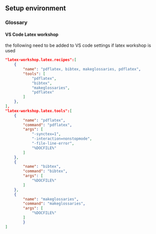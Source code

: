 #

## Setup environment

### Glossary

#### VS Code Latex workshop

the following need to be added to VS code settings if latex workshop is used

```json
"latex-workshop.latex.recipes":[
    {
        "name": "pdflatex, bibtex, makeglossaries, pdflatex",
        "tools": [
            "pdflatex",
            "bibtex",
            "makeglossaries",
            "pdflatex"
        ]
    },
],
"latex-workshop.latex.tools":[
    {
        "name": "pdflatex",
        "command": "pdflatex",
        "args": [
            "-synctex=1",
            "-interaction=nonstopmode",
            "-file-line-error",
            "%DOCFILE%"
        ]
    },
    {
        "name": "bibtex",
        "command": "bibtex",
        "args": [
            "%DOCFILE%"
        ]
    },
    {
        "name": "makeglossaries",
        "command": "makeglossaries",
        "args": [
            "%DOCFILE%"
        ]
        }
]
```
